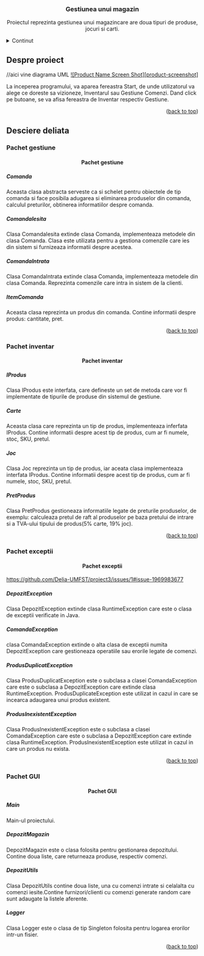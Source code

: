 <h3 align="center">Gestiunea unui magazin</h3>
<p align="center">Proiectul reprezinta gestiunea unui magazincare are doua tipuri de produse, jocuri si carti.</p>

<!-- TABLE OF CONTENTS -->
<details>
  <summary>Continut</summary>
  <ol>
    <li><a href="#about-the-project">Despre proiect</a>
    <li><a href="#descriere-detaliata">Descriere detaliata</a>
      <ol>
    <li><a href="#pachet-gestiune">Pachet gestiune</a>
    <li><a href="#pachet-inventar">Pachet inventar</a>
    <li><a href="#pachet-exceptii">Pachet exceptii</a>
    <li><a href="#pachet-inventar">Pachet GUI</a>
      </ol>
    </li>
  </ol>
</details>

<!-- DESPRE PROIECT -->
## Despre proiect
//aici vine diagrama UML
[![Product Name Screen Shot][product-screenshot]](https://example.com)

La inceperea programului, va aparea fereastra Start, de unde utilizatorul va alege ce doreste sa vizioneze, Inventarul sau Gestiune Comenzi. Dand click pe butoane, se va afisa fereastra de Inventar respectiv Gestiune. 
<p align="right">(<a href="#readme-top">back to top</a>)</p>


<!-- DESCRIERE DETALIATA-->
## Desciere deliata
### Pachet gestiune
<h4 align="center">Pachet gestiune</h4>
<h5 align="left">Comanda</h5>
Aceasta clasa abstracta serveste ca si schelet pentru obiectele de tip comanda si face posibila adugarea si eliminarea produselor din comanda, calculul preturilor, obtinerea informatiilor despre comanda.
<h5 align="left">ComandaIesita</h5>
Clasa ComandaIesita extinde clasa Comanda, implementeaza metodele din clasa Comanda. Clasa este utilizata pentru a gestiona comenzile care ies din sistem si furnizeaza informatii despre acestea.
<h5 align="left">ComandaIntrata</h5>
Clasa ComandaIntrata extinde clasa Comanda, implementeaza metodele din clasa Comanda. Reprezinta comenzile care intra in sistem de la clienti.
<h5 align="left">ItemComanda</h5>
Aceasta clasa reprezinta un produs din comanda. Contine informatii despre produs: cantitate, pret.
<p align="right">(<a href="#readme-top">back to top</a>)</p>


### Pachet inventar
<h4 align="center">Pachet inventar</h4>

<h5 align="left">IProdus</h5>
Clasa IProdus este interfata, care defineste un set de metoda care vor fi implementate de tipurile de produse din sistemul de gestiune. 
<h5 align="left">Carte</h5>
Aceasta clasa care reprezinta un tip de produs, implementeaza inferfata IProdus. Contine informatii despre acest tip de produs, cum ar fi numele, stoc, SKU, pretul.
<h5 align="left">Joc</h5>
Clasa Joc reprezinta un tip de produs, iar aceata clasa implementeaza interfata IProdus. Contine informatii despre acest tip de produs, cum ar fi numele, stoc, SKU, pretul.
<h5 align="left">PretProdus</h5>
Clasa PretProdus gestioneaza informatiile legate de preturile produselor, de exemplu: calculeaza pretul de raft al produselor pe baza pretului de intrare si a TVA-ului tipului de produs(5% carte, 19% joc).

<p align="right">(<a href="#readme-top">back to top</a>)</p>


### Pachet exceptii
<h4 align="center">Pachet exceptii</h4>

https://github.com/Delia-UMFST/proiect3/issues/1#issue-1969983677
<h5 align="left">DepozitException</h5>
Clasa DepozitException extinde clasa RuntimeException care este o clasa de exceptii verificate in Java.
<h5 align="left">ComandaException</h5>
clasa ComandaException extinde o alta clasa de exceptii numita DepozitException care gestioneaza operatiile sau erorile legate de comenzi.
<h5 align="left">ProdusDuplicatException</h5>
Clasa ProdusDuplicatException este o subclasa a clasei ComandaException care este o subclasa a DepozitException care extinde clasa RuntimeException. ProdusDuplicateException este utilizat in cazul in care se incearca adaugarea unui produs existent.
<h5 align="left">ProdusInexistentException</h5>
Clasa ProdusInexistentException este o subclasa a clasei ComandaException care este o subclasa a DepozitException care extinde clasa RuntimeException. ProdusInexistentException este utilizat in cazul in care un produs nu exista.

<p align="right">(<a href="#readme-top">back to top</a>)</p>

### Pachet GUI
<h4 align="center">Pachet GUI</h4>

<h5 align="left">Main</h5>
Main-ul proiectului.
<h5 align="left">DepozitMagazin</h5>
DepozitMagazin este o clasa folosita pentru gestionarea depozitului. Contine doua liste, care returneaza produse, respectiv comenzi.
<h5 align="left">DepozitUtils</h5>
Clasa DepozitUtils contine doua liste, una cu comenzi intrate si celalalta cu comenzi iesite.Contine furnizori/clienti cu comenzi generate random care sunt adaugate la listele aferente.
<h5 align="left">Logger</h5>
Clasa Logger este o clasa de tip Singleton folosita pentru logarea erorilor intr-un fisier.

<p align="right">(<a href="#readme-top">back to top</a>)</p>
